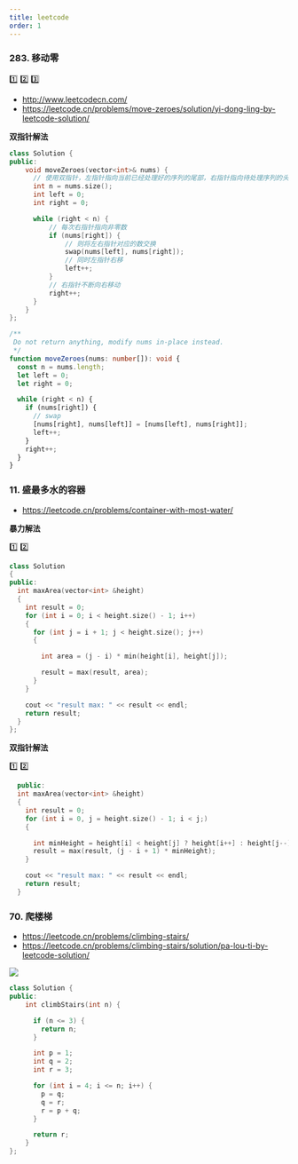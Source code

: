 ```yaml
---
title: leetcode
order: 1
---
```


### 283. 移动零

:one: :two: :three:

- http://www.leetcodecn.com/
- https://leetcode.cn/problems/move-zeroes/solution/yi-dong-ling-by-leetcode-solution/

**双指针解法**

```c++ | pure
class Solution {
public:
    void moveZeroes(vector<int>& nums) {
      // 使用双指针，左指针指向当前已经处理好的序列的尾部，右指针指向待处理序列的头部。
      int n = nums.size();
      int left = 0;
      int right = 0;

      while (right < n) {
          // 每次右指针指向非零数
          if (nums[right]) {
              // 则将左右指针对应的数交换
              swap(nums[left], nums[right]);
              // 同时左指针右移
              left++;
          }
          // 右指针不断向右移动
          right++;
      }
    }
};
```

```TypeScript | pure
/**
 Do not return anything, modify nums in-place instead.
 */
function moveZeroes(nums: number[]): void {
  const n = nums.length;
  let left = 0;
  let right = 0;

  while (right < n) {
    if (nums[right]) {
      // swap
      [nums[right], nums[left]] = [nums[left], nums[right]];
      left++;
    }
    right++;
  }
}
```

### 11. 盛最多水的容器

- https://leetcode.cn/problems/container-with-most-water/

**暴力解法**

:one: :two:

```c++ | pure
class Solution
{
public:
  int maxArea(vector<int> &height)
  {
    int result = 0;
    for (int i = 0; i < height.size() - 1; i++)
    {
      for (int j = i + 1; j < height.size(); j++)
      {

        int area = (j - i) * min(height[i], height[j]);

        result = max(result, area);
      }
    }

    cout << "result max: " << result << endl;
    return result;
  }
};
```

**双指针解法**

:one: :two:

```c++ | pure
  public:
  int maxArea(vector<int> &height)
  {
    int result = 0;
    for (int i = 0, j = height.size() - 1; i < j;)
    {

      int minHeight = height[i] < height[j] ? height[i++] : height[j--];
      result = max(result, (j - i + 1) * minHeight);
    }

    cout << "result max: " << result << endl;
    return result;
  }
```

### 70. 爬楼梯

- https://leetcode.cn/problems/climbing-stairs/
- https://leetcode.cn/problems/climbing-stairs/solution/pa-lou-ti-by-leetcode-solution/

![](https://i.imgur.com/vWvO72T.png)

```c++ | pure
class Solution {
public:
    int climbStairs(int n) {

      if (n <= 3) {
        return n;
      }

      int p = 1;
      int q = 2;
      int r = 3;

      for (int i = 4; i <= n; i++) {
        p = q;
        q = r;
        r = p + q;
      }

      return r;
    }
};
```

